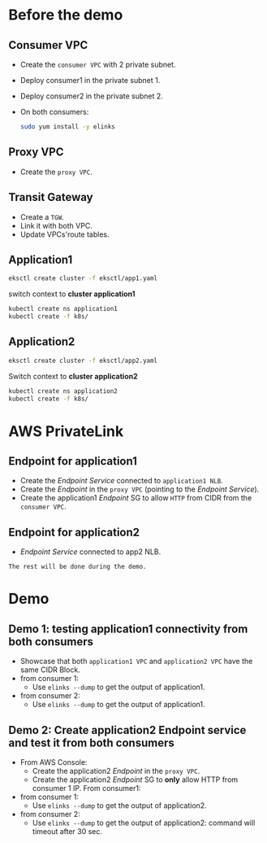 
# Before the demo

## Consumer VPC

* Create the `consumer VPC` with 2 private subnet.
* Deploy consumer1 in the private subnet 1.
* Deploy consumer2 in the private subnet 2.
* On both consumers:

  ```bash
  sudo yum install -y elinks
  ```

## Proxy VPC

* Create the `proxy VPC`.

## Transit Gateway

* Create a `TGW`.
* Link it with both VPC.
* Update VPCs'route tables.

## Application1

```bash
eksctl create cluster -f eksctl/app1.yaml
```

switch context to **cluster application1**

```bash
kubectl create ns application1
kubectl create -f k8s/
```

## Application2

```bash
eksctl create cluster -f eksctl/app2.yaml
```

Switch context to **cluster application2**

```bash
kubectl create ns application2
kubectl create -f k8s/
```

# AWS PrivateLink

## Endpoint for application1

* Create the *Endpoint Service* connected to `application1 NLB`.
* Create the *Endpoint* in the `proxy VPC` (pointing to the *Endpoint Service*).
* Create the application1 *Endpoint* SG  to allow `HTTP` from CIDR from the `consumer VPC`.

## Endpoint for application2

* *Endpoint Service* connected to app2 NLB.

`
The rest will be done during the demo.
`

# Demo

## Demo 1: testing application1 connectivity from both consumers

* Showcase that both `application1 VPC` and `application2 VPC` have the same CIDR Block.
* from consumer 1:
  * Use `elinks --dump` to get the output of application1.
* from consumer 2:
  * Use `elinks --dump` to get the output of application1.

## Demo 2: Create application2 Endpoint service and test it from both consumers

* From AWS Console:
  * Create the application2 *Endpoint* in the `proxy VPC`.
  * Create the application2 *Endpoint* SG to **only** allow HTTP from consumer 1 IP.
From consumer1:
* from consumer 1:
  * Use `elinks --dump` to get the output of application2.
* from consumer 2:
  * Use `elinks --dump` to get the output of application2: command will timeout after 30 sec.
